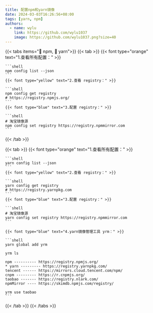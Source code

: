 ```yaml
---
title: 配置npm和yarn镜像
date: 2024-03-03T16:26:56+08:00
tags: [yarn, npm]
authors:
  - name: wylu
    link: https://github.com/wylu1037
    image: https://github.com/wylu1037.png?size=40
---
```


{{< tabs items="🎉 npm, 🎊 yarn">}}
  {{< tab >}}
    {{< font type="orange" text="1.查看所有配置：" >}}

    ```shell
    npm config list --json
    ```
    {{< font type="yellow" text="2.查看 registry：" >}}

    ```shell
    npm config get registry
    # https://registry.npmjs.org/
    ```
    {{< font type="blue" text="3.配置 registry：" >}}

    ```shell
    # 淘宝镜像源
    npm config set registry https://registry.npmmirror.com
    ```

  {{< /tab >}}

  {{< tab >}}
    {{< font type="orange" text="1.查看所有配置：" >}}

    ```shell
    yarn config list --json
    ```
    {{< font type="yellow" text="2.查看 registry：" >}}

    ```shell
    yarn config get registry
    # https://registry.yarnpkg.com
    ```
    {{< font type="blue" text="3.配置 registry：" >}}

    ```shell
    # 淘宝镜像源
    yarn config set registry https://registry.npmmirror.com
    ```

    {{< font type="blue" text="4.yarn镜像管理工具 yrm：" >}}

    ```shell
    yarn global add yrm

    yrm ls

    npm ---------- https://registry.npmjs.org/
    * yarn --------- https://registry.yarnpkg.com/
    tencent ------ https://mirrors.cloud.tencent.com/npm/
    cnpm --------- https://r.cnpmjs.org/
    taobao ------- https://registry.nlark.com/
    npmMirror ---- https://skimdb.npmjs.com/registry/

    yrm use taobao
    ```
  {{< /tab >}}
{{< /tabs >}}
